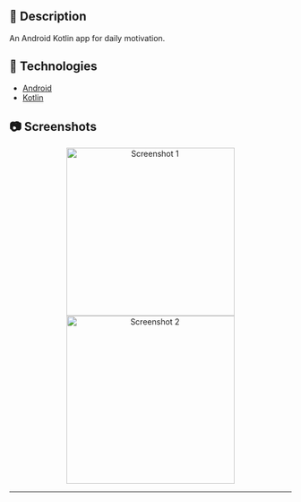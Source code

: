 ## 🎯 Description

An Android Kotlin app for daily motivation.

## 🧪 Technologies

- [Android](https://www.android.com)
- [Kotlin](https://kotlinlang.org)

## 📷 Screenshots

<p align="center">
  <img src=".github/screenshots/screenshot_1.png" width="300px" alt="Screenshot 1" />
  <img src=".github/screenshots/screenshot_2.png" width="300px" alt="Screenshot 2" />
</p>

---
